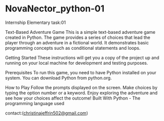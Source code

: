 # NovaNector_python-01
Internship Elementary task:01

Text-Based Adventure Game
This is a simple text-based adventure game created in Python. The game provides a series of choices that lead the player through an adventure in a fictional world. It demonstrates basic programming concepts such as conditional statements and loops.

Getting Started
These instructions will get you a copy of the project up and running on your local machine for development and testing purposes.

Prerequisites
To run this game, you need to have Python installed on your system. You can download Python from python.org.


How to Play
Follow the prompts displayed on the screen.
Make choices by typing the option number or a keyword.
Enjoy exploring the adventure and see how your choices affect the outcome!
Built With
Python - The programming language used

contact:(christinajeffrin502@gmail.com)
